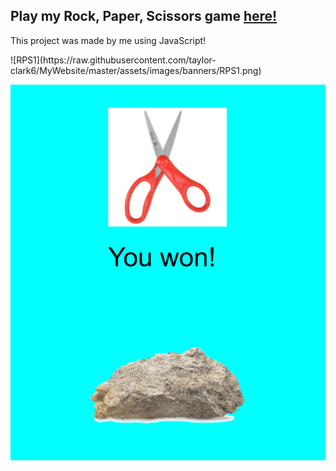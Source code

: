 <html>
<body>
  <h2>Play my Rock, Paper, Scissors game <a href="https://codehs.com/sandbox/taylormichele/rock-paper-scissors/run">here!</a></h2>
  <p>This project was made by me using JavaScript!</p>
</body>
</html>
![RPS1](https://raw.githubusercontent.com/taylor-clark6/MyWebsite/master/assets/images/banners/RPS1.png)

![RPS2](https://raw.githubusercontent.com/taylor-clark6/MyWebsite/master/assets/images/banners/RPS2.png)
